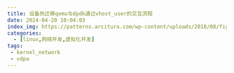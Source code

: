 ```yaml
---
title: 设备热迁移qemu与dpdk通过vhost_user的交互流程
date: 2024-04-20 10:04:03
index_img: https://patterns.arcitura.com/wp-content/uploads/2018/08/fig3-51.png
categories:
  - [linux,网络开发,虚拟化开发]
tags:
 - kernel_network
 - vdpa
---
```






























